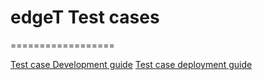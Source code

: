 # edgeT Test cases
==================

[Test case Development guide](./docs/testcase-dev-guide.md)
[Test case deployment guide](./docs/testcase-dep-guide.md)

